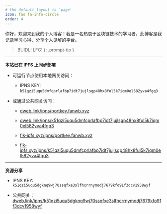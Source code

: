 ```yaml
---
# the default layout is 'page'
icon: fas fa-info-circle
order: 4
---
```


你好，欢迎来到我的个人博客！我是一名热衷于区块链技术的学习者，此博客是我记录学习心得、分享个人见解的平台。

> BUIDL!  LFG!
{: .prompt-tip }

---

**本站已在 IPFS 上同步部署**

- 可运行节点使用本地网关访问：
  - IPNS KEY: `k51qzi5uqu5dmfcprlafbp7idt7jujlsgp48hx8ful5k7iqm0el582yva4fgq3`


- 或通过公共网关访问：

  - [dweb.link/ipns/portkey.fanwb.xyz](https://dweb.link/ipns/portkey.fanwb.xyz) 

  - [dweb.link/ipns/k51qzi5uqu5dmfcprlafbp7idt7jujlsgp48hx8ful5k7iqm0el582yva4fgq3](https://k51qzi5uqu5dmfcprlafbp7idt7jujlsgp48hx8ful5k7iqm0el582yva4fgq3.ipns.dweb.link/)
  
  - [flk-ipfs.xyz/ipns/portkey.fanwb.xyz](https://flk-ipfs.xyz/ipns/portkey.fanwb.xyz)
  
  - [flk-ipfs.xyz/ipns/k51qzi5uqu5dmfcprlafbp7idt7jujlsgp48hx8ful5k7iqm0el582yva4fgq3](https://k51qzi5uqu5dmfcprlafbp7idt7jujlsgp48hx8ful5k7iqm0el582yva4fgq3.ipns.flk-ipfs.xyz/)
  


---

**资源分享**

- IPNS KEY: `k51qzi5uqu5dgknq9wj70ssqfxe3slfhcrrnymodj7679kfo91f3dcv1958wyf`

- 公共网关：[dweb.link/ipns/k51qzi5uqu5dgknq9wj70ssqfxe3slfhcrrnymodj7679kfo91f3dcv1958wyf](https://k51qzi5uqu5dgknq9wj70ssqfxe3slfhcrrnymodj7679kfo91f3dcv1958wyf.ipns.dweb.link/)

